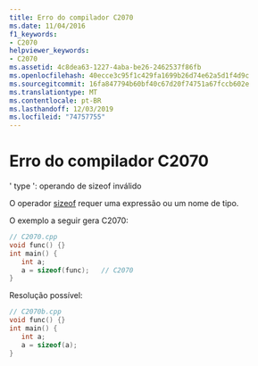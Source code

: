 ```yaml
---
title: Erro do compilador C2070
ms.date: 11/04/2016
f1_keywords:
- C2070
helpviewer_keywords:
- C2070
ms.assetid: 4c8dea63-1227-4aba-be26-2462537f86fb
ms.openlocfilehash: 40ecce3c95f1c429fa1699b26d74e62a5d1f4d9c
ms.sourcegitcommit: 16fa847794b60bf40c67d20f74751a67fccb602e
ms.translationtype: MT
ms.contentlocale: pt-BR
ms.lasthandoff: 12/03/2019
ms.locfileid: "74757755"
---
```

# <a name="compiler-error-c2070"></a>Erro do compilador C2070

' type ': operando de sizeof inválido

O operador [sizeof](../../cpp/sizeof-operator.md) requer uma expressão ou um nome de tipo.

O exemplo a seguir gera C2070:

```cpp
// C2070.cpp
void func() {}
int main() {
   int a;
   a = sizeof(func);   // C2070
}
```

Resolução possível:

```cpp
// C2070b.cpp
void func() {}
int main() {
   int a;
   a = sizeof(a);
}
```
